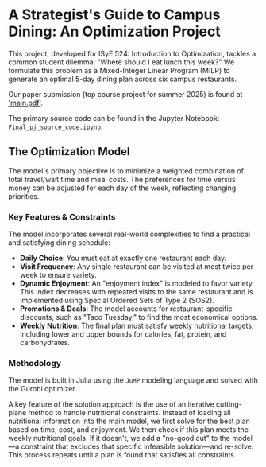 # A Strategist's Guide to Campus Dining: An Optimization Project

This project, developed for ISyE 524: Introduction to Optimization, tackles a common student dilemma: "Where should I eat lunch this week?" We formulate this problem as a Mixed-Integer Linear Program (MILP) to generate an optimal 5-day dining plan across six campus restaurants.

Our paper submission (top course project for summer 2025) is found at ['main.pdf'](/workspaces/ISyE-524-project_campus-dining/main.pdf).

The primary source code can be found in the Jupyter Notebook: [`Final_pj_source_code.ipynb`](/workspaces/ISyE-524-project_campus-dining/Final_pj_source_code.ipynb).

## The Optimization Model

The model's primary objective is to minimize a weighted combination of total travel/wait time and meal costs. The preferences for time versus money can be adjusted for each day of the week, reflecting changing priorities.

### Key Features & Constraints

The model incorporates several real-world complexities to find a practical and satisfying dining schedule:

*   **Daily Choice**: You must eat at exactly one restaurant each day.
*   **Visit Frequency**: Any single restaurant can be visited at most twice per week to ensure variety.
*   **Dynamic Enjoyment**: An "enjoyment index" is modeled to favor variety. This index decreases with repeated visits to the same restaurant and is implemented using Special Ordered Sets of Type 2 (SOS2).
*   **Promotions & Deals**: The model accounts for restaurant-specific discounts, such as "Taco Tuesday," to find the most economical options.
*   **Weekly Nutrition**: The final plan must satisfy weekly nutritional targets, including lower and upper bounds for calories, fat, protein, and carbohydrates.

### Methodology

The model is built in Julia using the `JuMP` modeling language and solved with the Gurobi optimizer.

A key feature of the solution approach is the use of an iterative cutting-plane method to handle nutritional constraints. Instead of loading all nutritional information into the main model, we first solve for the best plan based on time, cost, and enjoyment. We then check if this plan meets the weekly nutritional goals. If it doesn't, we add a "no-good cut" to the model—a constraint that excludes that specific infeasible solution—and re-solve. This process repeats until a plan is found that satisfies all constraints.

